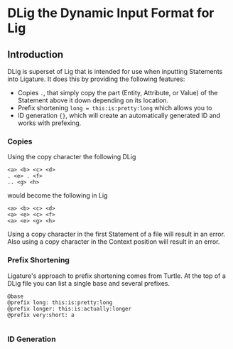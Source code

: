 # DLig the Dynamic Input Format for Lig

## Introduction

DLig is superset of Lig that is intended for use when inputting Statements into Ligature.
It does this by providing the following features:

 * Copies `.`, that simply copy the part (Entity, Attribute, or Value) of the Statement above it down depending on its location.
 * Prefix shortening `long = this:is:pretty:long` which allows you to 
 * ID generation `{}`, which will create an automatically generated ID and works with prefexing.

### Copies

Using the copy character the following DLig

```
<a> <b> <c> <d>
. <e> . <f>
.. <g> <h>
```

would become the following in Lig

```
<a> <b> <c> <d>
<a> <e> <c> <f>
<a> <e> <g> <h>
```

Using a copy character in the first Statement of a file will result in an error.
Also using a copy character in the Context position will result in an error.

### Prefix Shortening

Ligature's approach to prefix shortening comes from Turtle.
At the top of a DLig file you can list a single base and several prefixes.

```
@base 
@prefix long: this:is:pretty:long
@prefix longer: this:is:actually:longer
@prefix very:short: a


```

### ID Generation

